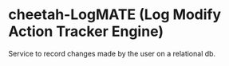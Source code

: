 # cheetah-LogMATE (Log Modify Action Tracker Engine)
Service to record changes made by the user on a relational db.
